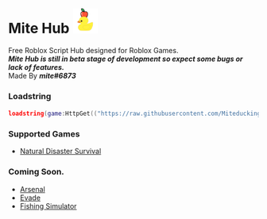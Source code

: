 # Mite Hub [<img src="Images/MiteHubLogo.png" width=50>](https://discord.gg/BuCZqwc2Ux)
Free Roblox Script Hub designed for Roblox Games.  
***Mite Hub is still in beta stage of development so expect some bugs or lack of features.***  
Made By ***mite#6873***  
### Loadstring
```lua
loadstring(game:HttpGet(("https://raw.githubusercontent.com/Miteduckings/Mite-Hub/main/Loader.lua"), true))()
```
### Supported Games
- [Natural Disaster Survival](https://www.roblox.com/games/189707/Natural-Disaster-Survival)

### Coming Soon.
- [Arsenal](https://www.roblox.com/games/286090429/)
- [Evade](https://www.roblox.com/games/9872472334/)
- [Fishing Simulator](https://www.roblox.com/games/2866967438/)
